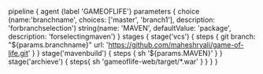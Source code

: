 pipeline {
    agent {label 'GAMEOFLIFE'}
    parameters {
        choice (name:'branchname', choices: ['master', 'branch1'], description: 'forbranchselection')
        string(name: 'MAVEN', defaultValue: 'package', description: 'forselectingmaven')
    }
    stages {
        stage('vcs') {
            steps {
            git branch: "${params.branchname}"
                   url: 'https://github.com/maheshryali/game-of-life.git'
                   }
        }
        stage('mavenbuild') {
            steps {
            sh '${params.MAVEN}'
            }
        }
        stage('archieve') {
            steps{
            sh 'gameoflife-web/target/*.war'
            }
        }
    }
}